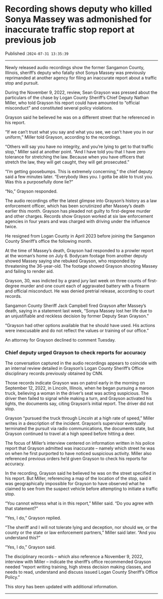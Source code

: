 # Recording shows deputy who killed Sonya Massey was admonished for inaccurate traffic stop report at previous job

Published :`2024-07-31 13:35:39`

---

Newly released audio recordings show the former Sangamon County, Illinois, sheriff’s deputy who fatally shot Sonya Massey was previously reprimanded at another agency for filing an inaccurate report about a traffic stop and pursuit.

During the November 9, 2022, review, Sean Grayson was pressed about the particulars of the chase by Logan County Sheriff’s Chief Deputy Nathan Miller, who told Grayson his report could have amounted to “official misconduct” and constituted several policy violations.

Grayson said he believed he was on a different street that he referenced in his report.

“If we can’t trust what you say and what you see, we can’t have you in our uniform,” Miller told Grayson, according to the recordings.

“Others will say you have no integrity, and you’re lying to get to that traffic stop,” Miller said at another point. “And I have told you that I have zero tolerance for stretching the law. Because when you have officers that stretch the law, they will get caught, they will get prosecuted.”

“I’m getting goosebumps. This is extremely concerning,” the chief deputy said a few minutes later. “Everybody likes you. I gotta be able to trust you. Was this a purposefully done lie?”

“No,” Grayson responded.

The audio recordings offer the latest glimpse into Grayson’s history as a law enforcement officer, which has been scrutinized after Massey’s death earlier this month. Grayson has pleaded not guilty to first-degree murder and other charges. Records show Grayson worked at six law enforcement agencies in four years and was charged with driving under the influence twice.

He resigned from Logan County in April 2023 before joining the Sangamon County Sheriff’s office the following month.

At the time of Massey’s death, Grayson had responded to a prowler report at the woman’s home on July 6. Bodycam footage from another deputy showed Massey saying she rebuked Grayson, who responded by threatening the 36-year-old. The footage showed Grayson shooting Massey and failing to render aid.

Grayson, 30, was indicted by a grand jury last week on three counts of first-degree murder and one count each of aggravated battery with a firearm and official misconduct. He was denied pretrial release, according to court records.

Sangamon County Sheriff Jack Campbell fired Grayson after Massey’s death, saying in a statement last week, “Sonya Massey lost her life due to an unjustifiable and reckless decision by former Deputy Sean Grayson.”

“Grayson had other options available that he should have used. His actions were inexcusable and do not reflect the values or training of our office.”

An attorney for Grayson declined to comment Tuesday.

### Chief deputy urged Grayson to check reports for accuracy

The conversation captured in the audio recordings appears to coincide with an internal review detailed in Grayson’s Logan County Sheriff’s Office disciplinary records previously obtained by CNN.

Those records indicate Grayson was on patrol early in the morning on September 12, 2022, in Lincoln, Illinois, when he began pursuing a maroon truck, believing a woman in the driver’s seat was acting suspicious. The driver then failed to signal while making a turn, and Grayson activated his lights, the documents say, citing Grayson’s initial report. The driver did not stop.

Grayson “pursued the truck through Lincoln at a high rate of speed,” Miller writes in a description of the incident. Grayson’s supervisor eventually terminated the pursuit via radio communications, the documents state, but Grayson continued to travel at a high speed before hitting a deer.

The focus of Miller’s interview centered on information written in his police report that Grayson admitted was inaccurate – namely which street he was on when he first purported to have noticed suspicious activity. Miller also referenced previous orders he’d given Grayson to check his reports for accuracy.

In the recording, Grayson said he believed he was on the street specified in his report. But Miller, referencing a map of the location of the stop, said it was geographically impossible for Grayson to have observed what he claimed to see from the suspect vehicle before attempting to initiate a traffic stop.

“You cannot witness what is in this report,” Miller said. “Do you agree with that statement?”

“Yes, I do,” Grayson replied.

“The sheriff and I will not tolerate lying and deception, nor should we, or the county or the state or law enforcement partners,” Miller said later. “And you understand this?”

“Yes, I do,” Grayson said.

The disciplinary records – which also reference a November 9, 2022, interview with Miller – indicate the sheriff’s office recommended Grayson needed “report writing training, high stress decision making classes, and needs to read, understand and discuss issued Logan County Sheriff’s Office Policy.”

This story has been updated with additional information.

---

